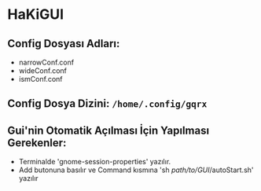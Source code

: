 # HaKiGUI
## Config Dosyası Adları: 
* narrowConf.conf
* wideConf.conf
* ismConf.conf

## Config Dosya Dizini: `/home/.config/gqrx`

## Gui'nin Otomatik Açılması İçin Yapılması Gerekenler:
* Terminalde 'gnome-session-properties' yazılır.
* Add butonuna basılır ve Command kısmına 'sh *path/to/GUI*/autoStart.sh' yazılır 
